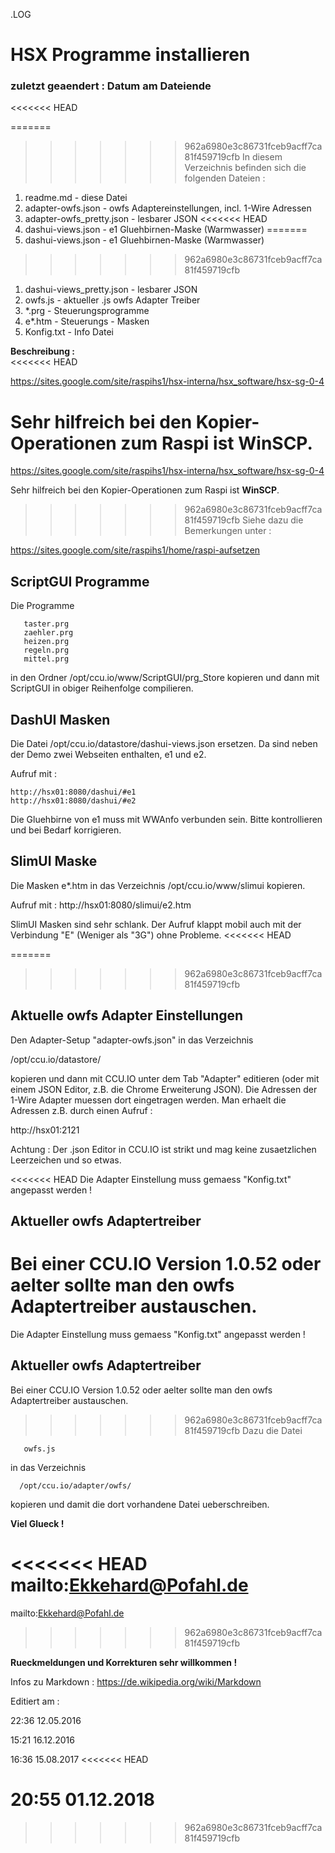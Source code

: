 .LOG


#      HSX Programme installieren   
### zuletzt geaendert : Datum am Dateiende
<<<<<<< HEAD

=======
	
>>>>>>> 962a6980e3c86731fceb9acff7ca81f459719cfb
In diesem Verzeichnis befinden sich die folgenden Dateien  :

1. readme.md - diese Datei  
1. adapter-owfs.json        - owfs Adaptereinstellungen, incl. 1-Wire Adressen  
1. adapter-owfs_pretty.json - lesbarer JSON
<<<<<<< HEAD
1. dashui-views.json        - e1 Gluehbirnen-Maske (Warmwasser)
=======
1. dashui-views.json        - e1 Gluehbirnen-Maske (Warmwasser) 
>>>>>>> 962a6980e3c86731fceb9acff7ca81f459719cfb
1. dashui-views_pretty.json - lesbarer JSON
1. owfs.js                  - aktueller .js owfs Adapter Treiber
1. *.prg                    - Steuerungsprogramme  
1. e*.htm                   - Steuerungs - Masken
1. Konfig.txt               - Info Datei

**Beschreibung :**  
<<<<<<< HEAD

  https://sites.google.com/site/raspihs1/hsx-interna/hsx_software/hsx-sg-0-4

Sehr hilfreich bei den Kopier-Operationen zum Raspi ist **WinSCP**.
=======
  
  https://sites.google.com/site/raspihs1/hsx-interna/hsx_software/hsx-sg-0-4
   
Sehr hilfreich bei den Kopier-Operationen zum Raspi ist **WinSCP**. 
>>>>>>> 962a6980e3c86731fceb9acff7ca81f459719cfb
Siehe dazu die Bemerkungen unter :

   https://sites.google.com/site/raspihs1/home/raspi-aufsetzen


ScriptGUI Programme
-------------------
Die Programme

       taster.prg  
       zaehler.prg  
	   heizen.prg  
	   regeln.prg  
	   mittel.prg  

in den Ordner /opt/ccu.io/www/ScriptGUI/prg_Store kopieren
und dann mit ScriptGUI in obiger Reihenfolge compilieren.


DashUI Masken
-------------

Die Datei /opt/ccu.io/datastore/dashui-views.json ersetzen. Da sind
neben der Demo zwei Webseiten enthalten, e1 und e2.

Aufruf mit :

    http://hsx01:8080/dashui/#e1
    http://hsx01:8080/dashui/#e2

Die Gluehbirne von e1 muss mit WWAnfo verbunden sein.
Bitte kontrollieren und bei Bedarf korrigieren.


SlimUI Maske
------------
Die Masken e*.htm in das Verzeichnis /opt/ccu.io/www/slimui kopieren.

Aufruf mit : http://hsx01:8080/slimui/e2.htm

SlimUI Masken sind sehr schlank. Der Aufruf klappt mobil auch mit der
Verbindung "E" (Weniger als "3G") ohne Probleme.
<<<<<<< HEAD

=======
	
>>>>>>> 962a6980e3c86731fceb9acff7ca81f459719cfb

Aktuelle owfs Adapter Einstellungen
-----------------------------------

Den Adapter-Setup "adapter-owfs.json" in das Verzeichnis

   /opt/ccu.io/datastore/

kopieren und dann mit CCU.IO unter dem Tab "Adapter" editieren (oder
mit einem JSON Editor, z.B. die Chrome Erweiterung JSON). Die Adressen
der 1-Wire Adapter muessen dort eingetragen werden. Man erhaelt die
Adressen z.B. durch einen Aufruf :

   http://hsx01:2121

Achtung : Der .json Editor in CCU.IO ist strikt und mag keine zusaetzlichen
Leerzeichen und so etwas.

<<<<<<< HEAD
Die Adapter Einstellung muss gemaess "Konfig.txt" angepasst werden !


Aktueller owfs Adaptertreiber
-----------------------------

Bei einer CCU.IO Version 1.0.52 oder aelter sollte man den owfs Adaptertreiber austauschen.
=======
Die Adapter Einstellung muss gemaess "Konfig.txt" angepasst werden ! 
   
   
Aktueller owfs Adaptertreiber
-----------------------------

Bei einer CCU.IO Version 1.0.52 oder aelter sollte man den owfs Adaptertreiber austauschen. 
>>>>>>> 962a6980e3c86731fceb9acff7ca81f459719cfb
Dazu die Datei

       owfs.js

in das Verzeichnis

      /opt/ccu.io/adapter/owfs/

kopieren und damit die dort vorhandene Datei ueberschreiben.

**Viel Glueck !**

<<<<<<< HEAD
mailto:Ekkehard@Pofahl.de
=======
mailto:Ekkehard@Pofahl.de 
>>>>>>> 962a6980e3c86731fceb9acff7ca81f459719cfb

**Rueckmeldungen und Korrekturen sehr willkommen !**

Infos zu Markdown : https://de.wikipedia.org/wiki/Markdown

Editiert am :

22:36 12.05.2016

15:21 16.12.2016

16:36 15.08.2017
<<<<<<< HEAD

20:55 01.12.2018
=======
>>>>>>> 962a6980e3c86731fceb9acff7ca81f459719cfb
